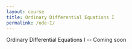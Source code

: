 ```yaml
---
layout: course
title: Ordinary Differential Equations I
permalink: /ode-I/
---
```


Ordinary Differential Equations I -- Coming soon
